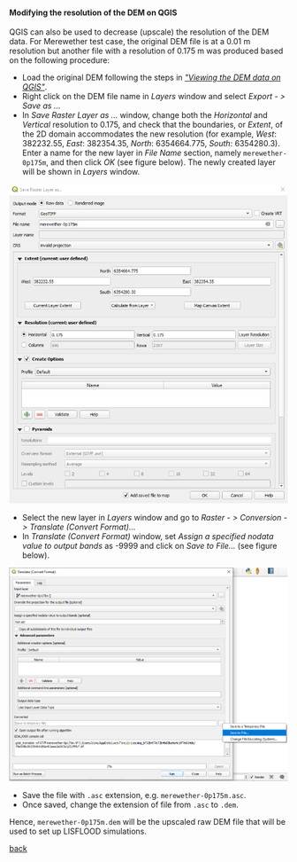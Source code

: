 #### Modifying the resolution of the DEM on QGIS

 QGIS can also be used to decrease (upscale) the resolution of the DEM data. For Merewether test case, the original DEM file is at a 0.01 m resolution but another file with a resolution of 0.175 m was produced based on the following procedure:  
-	Load the original DEM following the steps in [_"Viewing the DEM data on QGIS"_](/Merewether2-1.md).
- Right click on the DEM file name in *Layers* window and select *Export - > Save as …*
-	In *Save Raster Layer as …* window, change both the *Horizontal* and *Vertical* resolution to 0.175, and check that the boundaries, or *Extent*, of the 2D domain accommodates the new resolution (for example, *West*: 382232.55, *East*: 382354.35, *North*: 6354664.775, *South*: 6354280.3). Enter a name for the new layer in *File Name* section, namely `merewether-0p175m`, and then click *OK* (see figure below). The newly created layer will be shown in *Layers* window.

![image](/Figures/mer5.png)

- Select the new layer in *Layers* window and go to *Raster - > Conversion - > Translate (Convert Format)...*
-	In *Translate (Convert Format)* window, set *Assign a specified nodata value to output bands* as -9999 and click on *Save to File…* (see figure below).

![image](/Figures/mer6.png)

-	Save the file with `.asc` extension, e.g. `merewether-0p175m.asc`. 
-	Once saved, change the extension of file from `.asc` to `.dem`. 


Hence, `merewether-0p175m.dem` will be the upscaled raw DEM file that will be used to set up LISFLOOD simulations. 


[back](/Merewether2.md)
